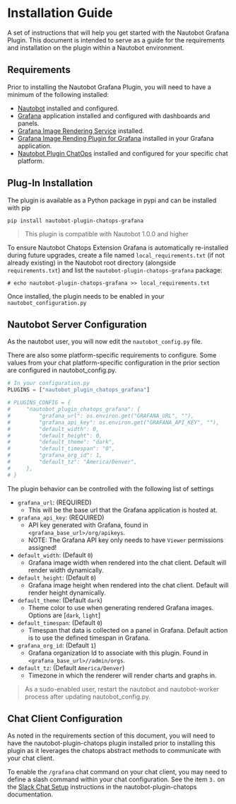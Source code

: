 # Installation Guide
A set of instructions that will help you get started with the Nautobot Grafana Plugin. This document is intended to
serve as a guide for the requirements and installation on the plugin within a Nautobot environment.

## Requirements
Prior to installing the Nautobot Grafana Plugin, you will need to have a minimum of the following installed:
 * [Nautobot](https://nautobot.readthedocs.io/en/stable/installation/nautobot/) installed and configured.
 * [Grafana](https://grafana.com/docs/grafana/latest/installation/) application installed and configured with dashboards and panels.
 * [Grafana Image Rendering Service](https://grafana.com/docs/grafana/latest/administration/image_rendering/) installed.
 * [Grafana Image Rending Plugin for Grafana](https://grafana.com/grafana/plugins/grafana-image-renderer/) installed in your Grafana application.
 * [Nautobot Plugin ChatOps](https://github.com/nautobot/nautobot-plugin-chatops/blob/develop/docs/chat_setup/chat_setup.md) installed and configured for your specific chat platform.

## Plug-In Installation
The plugin is available as a Python package in pypi and can be installed with pip

```shell
pip install nautobot-plugin-chatops-grafana
```

> This plugin is compatible with Nautobot 1.0.0 and higher

To ensure Nautobot Chatops Extension Grafana is automatically re-installed during future upgrades, create a file named 
`local_requirements.txt` (if not already existing) in the Nautobot root directory (alongside `requirements.txt`) and 
list the `nautobot-plugin-chatops-grafana` package:

```no-highlight
# echo nautobot-plugin-chatops-grafana >> local_requirements.txt
```

Once installed, the plugin needs to be enabled in your `nautobot_configuration.py`

## Nautobot Server Configuration
As the nautobot user, you will now edit the `nautobot_config.py` file.

There are also some platform-specific requirements to configure.
Some values from your chat platform-specific configuration in the prior section are configured in nautobot_config.py.

```python
# In your configuration.py
PLUGINS = ["nautobot_plugin_chatops_grafana"]

# PLUGINS_CONFIG = {
#     "nautobot_plugin_chatops_grafana": {
#         "grafana_url": os.environ.get("GRAFANA_URL", ""),
#         "grafana_api_key": os.environ.get("GRAFANA_API_KEY", ""),
#         "default_width": 0,
#         "default_height": 0,
#         "default_theme": "dark",
#         "default_timespan": "0",
#         "grafana_org_id": 1,
#         "default_tz": "America/Denver",
#     },
# }
```

The plugin behavior can be controlled with the following list of settings

 * `grafana_url`:  (REQUIRED)
    * This will be the base url that the Grafana application is hosted at.
 * `grafana_api_key`: (REQUIRED)
    * API key generated with Grafana, found in `<grafana_base_url>/org/apikeys`.
    * NOTE: The Grafana API key only needs to have `Viewer` permissions assigned!
 * `default_width`: (Default `0`)
    * Grafana image width when rendered into the chat client. Default will render width dynamically.
 * `default_height`: (Default `0`)
    * Grafana image height when rendered into the chat client. Default will render height dynamically.
 * `default_theme`: (Default `dark`)
    * Theme color to use when generating rendered Grafana images. Options are [`dark`, `light`]
 * `default_timespan`: (Default `0`)
    * Timespan that data is collected on a panel in Grafana. Default action is to use the defined timespan in Grafana.
 * `grafana_org_id`: (Default `1`)
    * Grafana organization Id to associate with this plugin. Found in `<grafana_base_url>//admin/orgs`.
 * `default_tz`: (Default `America/Denver`)
    * Timezone in which the renderer will render charts and graphs in. 
 
> As a sudo-enabled user, restart the nautobot and nautobot-worker process after updating nautobot_config.py.


## Chat Client Configuration
As noted in the requirements section of this document, you will need to have the nautobot-plugin-chatops plugin installed
prior to installing this plugin as it leverages the chatops abstract methods to communicate with your chat client.

To enable the `/grafana` chat command on your chat client, you may need to define a slash command within your chat configuration.
See the item `3.` on the [Slack Chat Setup](https://github.com/nautobot/nautobot-plugin-chatops/blob/develop/docs/chat_setup/slack_setup.md)
instructions in the nautobot-plugin-chatops documentation.